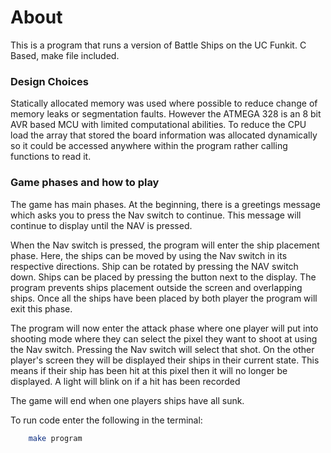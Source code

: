 # About

This is a program that runs a version of Battle Ships on the UC Funkit. C Based, make file included.

### Design Choices
Statically allocated memory was used where possible to reduce change of memory leaks or segmentation faults. However the ATMEGA 328 is an 8 bit AVR based MCU with limited computational abilities. To reduce the CPU load the array that stored the board information was allocated dynamically so it could be accessed anywhere within the program rather calling functions to read it.

### Game phases and how to play
The game has main phases. At the beginning, there is a greetings message which asks you to press the Nav switch to continue. This message will continue to display until the NAV is pressed.

When the Nav switch is pressed, the program will enter the ship placement phase. Here, the ships can be moved by using the Nav switch in its respective directions. Ship can be rotated by pressing the NAV switch down. Ships can be placed by pressing the button next to the display. The program prevents ships placement outside the screen and overlapping ships. Once all the ships have been placed by both player the program will exit this phase.

The program will now enter the attack phase where one player will put into shooting mode where they can select the pixel they want to shoot at using the Nav switch. Pressing the Nav switch will select that shot. On the other player's screen they will be displayed their ships in their current state. This means if their ship has been hit at this pixel then it will no longer be displayed. A light will blink on if a hit has been recorded

The game will end when one players ships have all sunk.

To run code enter the following in the terminal:
```bash
    make program
```

